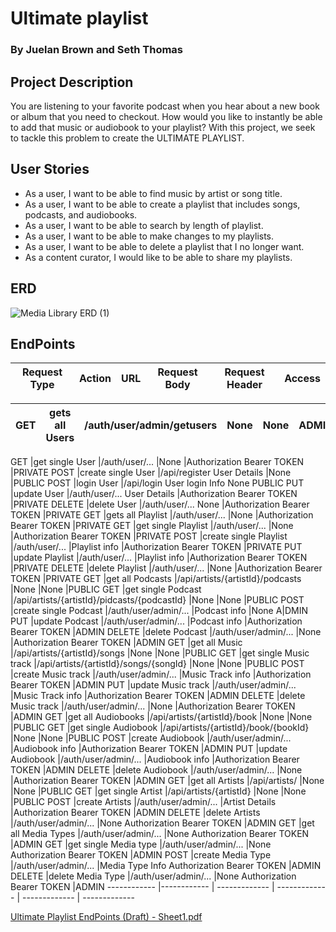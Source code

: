 # Ultimate playlist 
### By Juelan Brown and Seth Thomas

## Project Description 
You are listening to your favorite podcast when you hear about a new book or album that you need to checkout. How would you like to instantly be able to add that music or audiobook to your playlist? With this project, we seek to tackle this problem to create the ULTIMATE PLAYLIST.

## User Stories
- As a user, I want to be able to find music by artist or song title.
- As a user, I want to be able to create a playlist that includes songs, podcasts, and audiobooks.
- As a user, I want to be able to search by length of playlist.
- As a user, I want to be able to make changes to my playlists.
- As a user, I want to be able to delete a playlist that I no longer want.
- As  a content curator, I would like to be able to share my playlists.



## ERD
![Media Library ERD (1)](https://user-images.githubusercontent.com/72534273/147978728-57681628-b286-4b43-952e-b466d921f45c.png)

## EndPoints
Request Type	|Action	|URL	|Request Body	|Request Header	|Access
------------ |------------ | ------------- | ------------- | ------------- | -------------

GET	| gets all Users	|/auth/user/admin/getusers	|None	|None	|ADMIN
------------ |------------ | ------------- | ------------- | ------------- | -------------

GET	|get single User	|/auth/user/...	|None	|Authorization Bearer TOKEN	|PRIVATE
POST	|create single User	|/api/register	User Details	|None	|PUBLIC
POST	|login User	|/api/login	User login Info	None	PUBLIC
PUT	|update User	|/auth/user/...	User Details	|Authorization Bearer TOKEN	|PRIVATE
DELETE	|delete User	|/auth/user/...	None	|Authorization Bearer TOKEN	|PRIVATE
GET	|gets all Playlist	|/auth/user/...	|None	|Authorization Bearer TOKEN	|PRIVATE
GET	|get single Playlist	|/auth/user/...	|None	|Authorization Bearer TOKEN	|PRIVATE
POST	|create single Playlist	|/auth/user/...	|Playlist info	|Authorization Bearer TOKEN	|PRIVATE
PUT	|update Playlist	|/auth/user/...	|Playlist info	|Authorization Bearer TOKEN	|PRIVATE
DELETE	|delete Playlist	|/auth/user/...	|None	|Authorization Bearer TOKEN	|PRIVATE
GET	|get all Podcasts	|/api/artists/{artistId}/podcasts	|None	|None	|PUBLIC
GET	|get single Podcast	|/api/artists/{artistId}/pidcasts/{podcastId}	|None	|None	|PUBLIC
POST	|create single Podcast	|/auth/user/admin/...	|Podcast info	|None	A|DMIN
PUT	|update Podcast	|/auth/user/admin/...	|Podcast info	|Authorization Bearer TOKEN	|ADMIN
DELETE	|delete Podcast	|/auth/user/admin/...	|None	|Authorization Bearer TOKEN	|ADMIN
GET	|get all Music	|/api/artists/{artistId}/songs	|None	|None	|PUBLIC
GET	|get single Music track	|/api/artists/{artistId}/songs/{songId}	|None	|None	|PUBLIC
POST	|create  Music track	|/auth/user/admin/...	|Music Track info	|Authorization Bearer TOKEN	|ADMIN
PUT	|update Music track	|/auth/user/admin/...	|Music Track info	|Authorization Bearer TOKEN	|ADMIN
DELETE	|delete Music track	|/auth/user/admin/...	|None	|Authorization Bearer TOKEN	|ADMIN
GET	|get all Audiobooks	|/api/artists/{artistId}/book	|None	|None	|PUBLIC
GET	|get single Audiobook	|/api/artists/{artistId}/book/{bookId}	|None	|None	|PUBLIC
POST	|create Audiobook	|/auth/user/admin/...	|Audiobook info	|Authorization Bearer TOKEN	|ADMIN
PUT	|update Audiobook	|/auth/user/admin/...	|Audiobook info	|Authorization Bearer TOKEN	|ADMIN
DELETE	|delete Audiobook	|/auth/user/admin/...	|None	|Authorization Bearer TOKEN	|ADMIN
GET	|get all Artists	|/api/artists/	|None	|None	|PUBLIC
GET	|get single Artist	|/api/artists/{artistId}	|None	|None	|PUBLIC
POST	|create Artists	|/auth/user/admin/...	|Artist Details	|Authorization Bearer TOKEN	|ADMIN
DELETE	|delete Artists	|/auth/user/admin/...	|None	Authorization Bearer TOKEN	|ADMIN
GET	|get all Media Types	|/auth/user/admin/...	|None	Authorization Bearer TOKEN	|ADMIN
GET	|get single Media type	|/auth/user/admin/...	|None	Authorization Bearer TOKEN	|ADMIN
POST	|create Media Type	|/auth/user/admin/...	|Media Type Info	Authorization Bearer TOKEN	|ADMIN
DELETE	|delete Media Type	|/auth/user/admin/...	|None	Authorization Bearer TOKEN	|ADMIN
------------ |------------ | ------------- | ------------- | ------------- | -------------


[Ultimate Playlist EndPoints (Draft) - Sheet1.pdf](https://github.com/SethThomaspowered/unit_2_project/files/7804107/Ultimate.Playlist.EndPoints.Draft.-.Sheet1.pdf)

